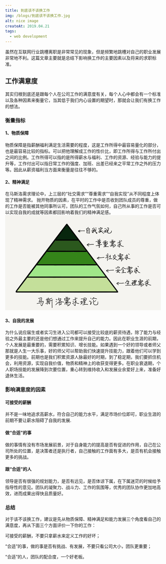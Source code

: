 ```yaml
---
title: 到底该不该换工作
img: /blogs/到底该不该换工作.jpg
alt: nice image
createAt: 2019.04.21
tags: 
  - web development
---
```


虽然在互联网行业跳槽离职是非常常见的现象，但是频繁地跳槽对自己的职业发展非常地不利。这篇文章主要就是总结下影响换工作的主要因素以及将来的求职标准。

## 工作满意度
其实归根到底还是跟每个人在公司工作的满意度有关，每个人心中都会有一个标准以及各种因素来衡量它，当其低于我们内心设置的期望时，那就会让我们有换工作的想法。

### 衡量指标

#### 1、物质保障
物质保障是指薪酬福利满足生活需要的程度，这是工作所得中最容易量化的部分，也是最容易比较的指标。可以把他理解成工作的性价比，即工作所得与工作所付出之间的比例。工作所得可以指的是所得薪水与福利、工作的资源、经验与能力的提升等，工作付出可以指日常工作的强度、加班、出差已经来之平常工作之外的压力等。因此从薪资福利当方面来衡量是往往不够的。

#### 2、精神满足
在马斯洛需求理论中，上三层的“社交需求”“尊重需求”“自我实现”从不同程度上体现了精神需求。 抛开物质的因素，在平时的工作中是否收到团队成员的尊重，做的工作是否能被其他同事所认可，团队的工作气氛如何，自己所从事的工作是否可以实现自我的成就等因素都回影响着我们的精神满足感。
![image](/blogs/xq.png)
#### 3、自我的发展
为什么说应届生或者实习生进入公司都可以接受比较底的薪资待遇，除了能力与经验之外最主要的还是他们想通过工作来提升自己的能力。因此在职业生涯的前期，个人发展是最重要的，需要积累知识、增长技能。如果遇到一个好的领导或者师父那就是人生一大乐事，好的师父可以帮助我们快速提升技能力，跟着他们可以学到更多的技能。前期也是我们积累资源人脉最好的时期，到了稳定期，我们要抓住机会，利用资源，实现自我价值，物质和精神上的收获变得更多。在职业衰退期，个人职场技能的发展降到次要位置，重心转到维持收入和发展业余爱好上来，准备好退休生活。

### 影响满意度的因素
#### 可接受的薪酬
并不是一味地追求高薪水，符合自己的能力水平，满足市场价位即可，职业生涯的前期不要让薪水阻碍了自我的发展.

#### 做“合适”的事
做的事情有没有市场发展前景，对于自身能力的提高是否有促进的作用，自己在公司所处的位置，是决策者还是执行者，自己接触的工作面有多大，是否有机会接触更多的挑战。

#### 跟“合适”的人
领导是否有很强的规划能力，是否有远见，是否体谅下属，在下属迷茫的时候给予指导性的意见。团队的凝聚力、战斗力、工作的氛围等，优秀的团队协作更加地高效，进而成果出得快且质量好。

### 总结
对于该不该换工作，建议是先从物质保障、精神满足和能力发展三个角度看自己的满意度，再从下面三个方面评价一下你的工作：

可接受的薪酬，不要只拿薪水来定义工作的好坏；

“合适”的事，做的事是否有挑战、有发展，不要只看公司大小，团队更重要；

“合适”的人，团队的配合度，一个好老板。
